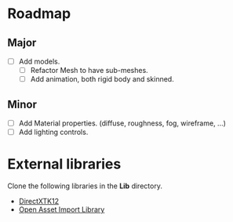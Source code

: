 # Roadmap

## Major

-   [ ] Add models.
    -   [ ] Refactor Mesh to have sub-meshes.
    -   [ ] Add animation, both rigid body and skinned.

## Minor

-   [ ] Add Material properties. (diffuse, roughness, fog, wireframe, ...)
-   [ ] Add lighting controls.

# External libraries

Clone the following libraries in the **Lib** directory.

-   [DirectXTK12](https://github.com/microsoft/DirectXTK12)
-   [Open Asset Import Library](https://github.com/assimp/assimp)

